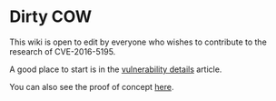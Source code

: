# Dirty COW

This wiki is open to edit by everyone who wishes to contribute to the research of CVE-2016-5195.

A good place to start is in the [vulnerability details](VulnerabilityDetails) article.

You can also see the proof of concept [here](https://github.com/dirtycow/dirtycow.github.io/blob/master/dirtyc0w.c).